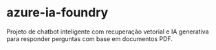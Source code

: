 # azure-ia-foundry
Projeto de chatbot inteligente com recuperação vetorial e IA generativa para responder perguntas com base em documentos PDF.

